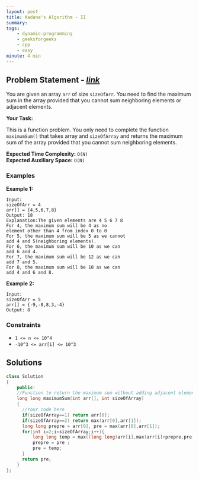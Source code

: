 ```yaml
---
layout: post
title: Kadane's Algorithm - II                       
summary:
tags:
    - dynamic-programming
    - geeksforgeeks
    - cpp
    - easy
minute: 4 min
---
```


## Problem Statement - [*link*](https://practice.geeksforgeeks.org/batch-problems/kadanes-algorithm-ii/0/?track=DSASP-DP&batchId=154#)  

You are given an array `arr` of size `sizeOfArr`. You need to find the maximum sum in the array provided that you cannot sum neighboring elements or adjacent elements.

**Your Task:** 

This is a function problem. You only need to complete the function `maximumSum()` that takes array and `sizeOfArray` and returns the maximum sum of the array provided that you cannot sum neighboring elements.


**Expected Time Complexity:** `O(N)`              
**Expected Auxiliary Space:** `O(N)`


### Examples

**Example 1:**   
```
Input:
sizeOfArr = 4
arr[] = {4,5,6,7,8}
Output: 18
Explanation:The given elements are 4 5 6 7 8
For 4, the maximum sum will be 4 as no
element other than 4 from index 0 to 0
For 5, the maximum sum will be 5 as we cannot
add 4 and 5(neighboring elements).
For 6, the maximum sum will be 10 as we can
add 6 and 4.
For 7, the maximum sum will be 12 as we can
add 7 and 5.
For 8, the maximum sum will be 18 as we can
add 4 and 6 and 8.
```

**Example 2:**   
```
Input:
sizeOfArr = 5
arr[] = {-9,-8,8,3,-4}
Output: 8
```

### Constraints

+ `1 <= n <= 10^4`
+ `-10^3 <= arr[i] <= 10^3`


## Solutions

```cpp
class Solution
{
    public:
    //Function to return the maximum sum without adding adjacent elements.
    long long maximumSum(int arr[], int sizeOfArray)
    {
      //Your code here
      if(sizeOfArray==1) return arr[0];
      if(sizeOfArray==2) return max(arr[0],arr[1]);
      long long prepre = arr[0], pre = max(arr[0],arr[1]);
      for(int i=2;i<sizeOfArray;i++){
          long long temp = max((long long)arr[i],max(arr[i]+prepre,pre));
          prepre = pre ;
          pre = temp;
      }
      return pre;
    }
};
```

